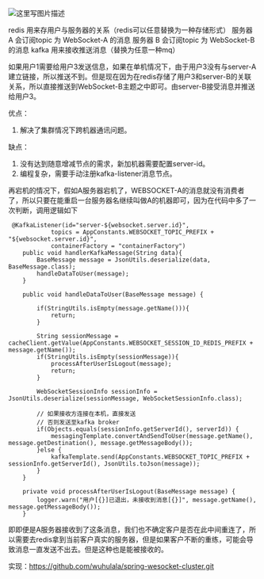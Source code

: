 

![这里写图片描述](http://img.blog.csdn.net/20180122232447461?watermark/2/text/aHR0cDovL2Jsb2cuY3Nkbi5uZXQvdTAxMzA3NjA0NA==/font/5a6L5L2T/fontsize/400/fill/I0JBQkFCMA==/dissolve/70/gravity/SouthEast)

redis 用来存用户与服务器的关系（redis可以任意替换为一种存储形式）
服务器 A 会订阅topic 为 WebSocket-A 的消息
服务器 B 会订阅topic 为 WebSocket-B 的消息
kafka 用来接收推送消息（替换为任意一种mq）

如果用户1需要给用户3发送信息，如果在单机情况下，由于用户3没有与server-A建立链接，所以推送不到。但是现在因为在redis存储了用户3和server-B的关联关系，所以直接推送到WebSocket-B主题之中即可。由server-B接受消息并推送给用户3。

优点：
1. 解决了集群情况下跨机器通讯问题。

缺点：
1. 没有达到随意增减节点的需求，新加机器需要配置server-id。
2. 编程复杂，需要手动注册kafka-listener消息节点。

再宕机的情况下，假如A服务器宕机了，WEBSOCKET-A的消息就没有消费者了，所以只要在能重启一台服务器名继续叫做A的机器即可，因为在代码中多了一次判断，调用逻辑如下
```
 @KafkaListener(id="server-${websocket.server.id}",
            topics = AppConstants.WEBSOCKET_TOPIC_PREFIX + "${websocket.server.id}",
            containerFactory = "containerFactory")
    public void handlerKafkaMessage(String data){
        BaseMessage message = JsonUtils.deserialize(data, BaseMessage.class);
        handleDataToUser(message);
    }

    public void handleDataToUser(BaseMessage message) {

        if(StringUtils.isEmpty(message.getName())){
            return;
        }

        String sessionMessage = cacheClient.getValue(AppConstants.WEBSOCKET_SESSION_ID_REDIS_PREFIX + message.getName());
        if(StringUtils.isEmpty(sessionMessage)){
            processAfterUserIsLogout(message);
            return;
        }

        WebSocketSessionInfo sessionInfo = JsonUtils.deserialize(sessionMessage, WebSocketSessionInfo.class);

        // 如果接收方连接在本机，直接发送
        // 否则发送至kafka broker
        if(Objects.equals(sessionInfo.getServerId(), serverId)) {
            messagingTemplate.convertAndSendToUser(message.getName(), message.getDestination(), message.getMessageBody());
        }else {
            kafkaTemplate.send(AppConstants.WEBSOCKET_TOPIC_PREFIX + sessionInfo.getServerId(), JsonUtils.toJson(message));
        }
    }

    private void processAfterUserIsLogout(BaseMessage message) {
        logger.warn("用户[{}]已退出，未接收到消息[{}]", message.getName(), message.getMessageBody());
    }
```

即即便是A服务器接收到了这条消息，我们也不确定客户是否在此中间重连了，所以需要去redis拿到当前客户真实的服务器，但是如果客户不断的重练，可能会导致消息一直发送不出去。但是这种也是能被接收的。

实现：https://github.com/wuhulala/spring-wesocket-cluster.git
